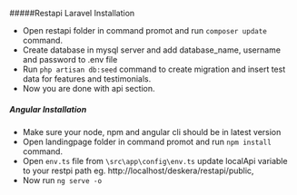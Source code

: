 #####Restapi Laravel Installation
- Open restapi folder in command promot and run `composer update` command.
- Create database in mysql server and add database_name, username and password to .env file
- Run `php artisan db:seed` command to create migration and insert test data for features and testimonials.
- Now you are done with api section.

##### Angular Installation
- Make sure your node, npm and angular cli should be in latest version
- Open landingpage folder in command promot and run `npm install` command.
- Open `env.ts` file from `\src\app\config\env.ts` update localApi variable to your restpi path eg.
       http://localhost/deskera/restapi/public,
- Now run `ng serve -o`